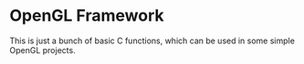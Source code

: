 # OpenGL Framework
This is just a bunch of basic C functions, which can be used in some simple OpenGL projects.
